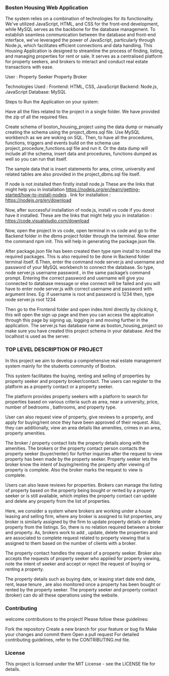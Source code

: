 ### Boston Housing Web Application

The system relies on a combination of technologies for its functionality. We've utilized JavaScript, HTML, and CSS for the front-end development, while MySQL serves as the backbone for the database management. To establish seamless communication between the database and front-end interface, we've leveraged the power of JavaScript, particularly through Node.js, which facilitates efficient connections and data handling. This Housing Application is designed to streamline the process of finding, listing, and managing properties for rent or sale. It serves as a centralised platform for property seekers, and brokers to interact and conduct real estate transactions with ease.

User : Property Seeker Property Broker

Technologies Used : Frontend: HTML, CSS, JavaScript Backend: Node.js, JavaScript Database: MySQL

Steps to Run the Application on your system:

Have all the files related to the project in a single folder. We have provided the zip of all the required files.

Create schema of boston_housing_project using the data dump or manually creating the schema using the project_dbms.sql file. Use MySQL workbench as we are woking on SQL. Then, to have all the procedures, functions, triggers and events build on the schema use project_procedure_functions.sql file and run it. Or the data dump will include all the schema, insert data and procedures, functions dumped as well so you can run that itself.

The sample data that is insert statements for area, crime, university and related tables are also provided in the project_dbms.sql file itself.

If node is not installed then firstly install node.js These are the links that might help you in installation https://nodejs.org/en/learn/getting-started/how-to-install-nodejs . link for installation : https://nodejs.org/en/download

Now, after successful installation of node.js, install vs code if you donot have it installed. These are the links that might help you in installation : https://code.visualstudio.com/download

Now, open the project in vs code, open terminal in vs code and go to the Backend folder in the dbms project folder through the terminal. Now enter the command npm init. This will help in generating the package.json file.

After package.json file has been created then type npm install to install the required packages. This is also required to be done in Backend folder terminal itself.
6.Then, enter the command node server.js and username and password of your MySQL workbench to connect the database. So type, node server.js username password , in the same package’s command prompt. Entering the correct password and username will give you connected to database message or else connect will be failed and you will have to enter node server.js with correct username and password with argument lines. Eg: if username is root and password is 1234 then, type node server.js root 1234

Then go to the Frontend folder and open index.html directly by clicking it, this will open the sign up page and then you can access the application through this page by signing up, logging in and moving further in the application.
The server.js has database name as boston_housing_project so make sure you have created this project schema in your database. And the localhost is used as the server.

### TOP LEVEL DESCRIPTION OF PROJECT

In this project we aim to develop a comprehensive real estate management
system mainly for the students community of Boston.

This system facilitates the buying, renting and selling of properties by property
seeker and property broker/contact. The users can register to the platform as
a property contact or a property seeker.

The platform provides property seekers with a platform to search for
properties based on various criteria such as area, near a university, price,
number of bedrooms , bathrooms, and property type.

User can also request view of property, give reviews to a property, and apply for
buying/rent once they have been approved of their request.
Also, they can additionally, view an area details like amenities, crimes in an area,
property amenities.

The broker / property contact lists the property details along with the amenities.
The brokers or the property contact person contacts the property seeker
(buyer/renter) for further inquiries after the request to view property has been
made by the property seeker. Property seeker lets the broker know the intent of
buying/renting the property after viewing of property is complete. Also the broker
marks the request to view is complete.

Users can also leave reviews for properties.
Brokers can manage the listing of property based on the property being bought or
rented by a property seeker or is still available, which implies the property contact
can update and delete any property from the list of properties.

Here, we consider a system where brokers are working under a house leasing and
selling firm, where any broker is assigned to list properties, any broker is similarly
assigned by the firm to update property details or delete property from the listings.
So, there is no relation required between a broker and property. As, brokers work to
add , update, delete the properties and are associated to complete request related
to property viewing that is assigned to them based on the number of clients with a
broker.

The property contact handles the request of a property seeker. Broker also
accepts the requests of property seeker who applied for property viewing, note
the intent of seeker and accept or reject the request of buying or renting a
property.

The property details such as buying date, or leasing start date end date, rent,
lease tenure , are also monitored once a property has been bought or rented
by the property seeker. The property seeker and property contact (broker) can
do all these operations using the website.

### Contributing
welcome contributions to the project! Please follow these guidelines:

Fork the repository
Create a new branch for your feature or bug fix
Make your changes and commit them
Open a pull request
For detailed contributing guidelines, refer to the CONTRIBUTING.md file.

### License
This project is licensed under the MIT License - see the LICENSE file for details.
